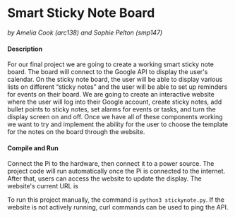 # Smart Sticky Note Board
*by Amelia Cook (arc138) and Sophie Pelton (smp147)*

#### Description
For our final project we are going to create a working smart sticky note board.
The board will connect to the Google API to display the user's calendar. On the
sticky note board, the user will be able to display various lists on different
“sticky notes” and the user will be able to set up reminders for events on
their board. We are going to create an interactive website where the user will
log into their Google account, create sticky notes, add bullet points to sticky
notes, set alarms for events or tasks, and turn the display screen on and off.
Once we have all of these components working we want to try and implement the
ability for the user to choose the template for the notes on the board through
the website.

#### Compile and Run
Connect the Pi to the hardware, then connect it to a power source. The project
code will run automatically once the Pi is connected to the internet. After
that, users can access the website to update the display. The website's current
URL is []()

To run this project manually, the command is `python3 stickynote.py`. If the
website is not actively running, curl commands can be used to ping the API.